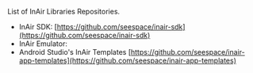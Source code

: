 List of InAir Libraries Repositories.

* InAir SDK: [https://github.com/seespace/inair-sdk](https://github.com/seespace/inair-sdk)
* InAir Emulator: []()
* Android Studio's InAir Templates [https://github.com/seespace/inair-app-templates](https://github.com/seespace/inair-app-templates)
